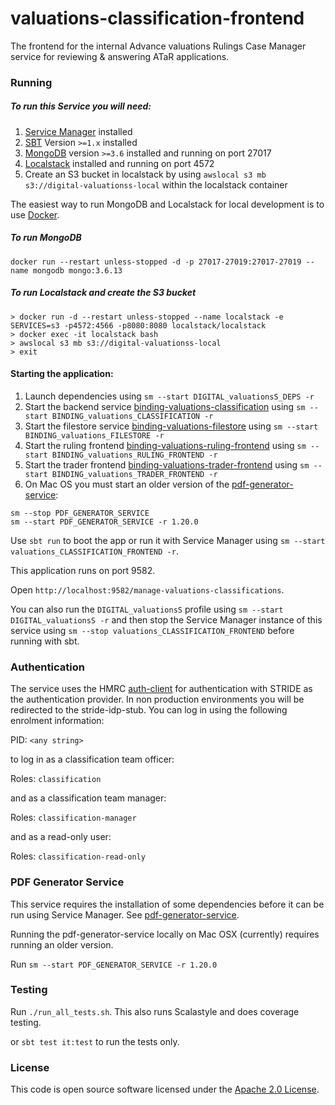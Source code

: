 
# valuations-classification-frontend

The frontend for the internal Advance valuations Rulings Case Manager service for reviewing & answering ATaR applications.

### Running

##### To run this Service you will need:

1) [Service Manager](https://github.com/hmrc/service-manager) installed
2) [SBT](https://www.scala-sbt.org) Version `>=1.x` installed
3) [MongoDB](https://www.mongodb.com/) version `>=3.6` installed and running on port 27017
4) [Localstack](https://github.com/localstack/localstack) installed and running on port 4572
5) Create an S3 bucket in localstack by using `awslocal s3 mb s3://digital-valuationss-local` within the localstack container

The easiest way to run MongoDB and Localstack for local development is to use [Docker](https://docs.docker.com/get-docker/).

##### To run MongoDB

```
docker run --restart unless-stopped -d -p 27017-27019:27017-27019 --name mongodb mongo:3.6.13
```

##### To run Localstack and create the S3 bucket

```
> docker run -d --restart unless-stopped --name localstack -e SERVICES=s3 -p4572:4566 -p8080:8080 localstack/localstack
> docker exec -it localstack bash
> awslocal s3 mb s3://digital-valuationss-local
> exit
```

#### Starting the application:
 
1) Launch dependencies using `sm --start DIGITAL_valuationsS_DEPS -r`
2) Start the backend service [binding-valuations-classification](https://github.com/hmrc/binding-valuations-classification) using `sm --start BINDING_valuations_CLASSIFICATION -r`
3) Start the filestore service [binding-valuations-filestore](https://github.com/hmrc/binding-valuations-filestore) using `sm --start BINDING_valuations_FILESTORE -r`
4) Start the ruling frontend [binding-valuations-ruling-frontend](https://github.com/hmrc/binding-valuations-ruling-frontend) using `sm --start BINDING_valuations_RULING_FRONTEND -r`
5) Start the trader frontend [binding-valuations-trader-frontend](https://github.com/hmrc/binding-valuations-trader-frontend) using `sm --start BINDING_valuations_TRADER_FRONTEND -r`
6) On Mac OS you must start an older version of the [pdf-generator-service](https://github.com/hmrc/pdf-generator-service):
```
sm --stop PDF_GENERATOR_SERVICE
sm --start PDF_GENERATOR_SERVICE -r 1.20.0
```

Use `sbt run` to boot the app or run it with Service Manager using `sm --start valuations_CLASSIFICATION_FRONTEND -r`.

This application runs on port 9582.

Open `http://localhost:9582/manage-valuations-classifications`.

You can also run the `DIGITAL_valuationsS` profile using `sm --start DIGITAL_valuationsS -r` and then stop the Service Manager instance of this service using `sm --stop valuations_CLASSIFICATION_FRONTEND` before running with sbt.

### Authentication

The service uses the HMRC [auth-client](https://github.com/hmrc/auth-client) for authentication with STRIDE as the authentication provider. In non production environments you will be redirected to the stride-idp-stub. You can log in using the following enrolment information:

PID: `<any string>`

to log in as a classification team officer:

Roles: `classification`

and as a classification team manager:

Roles: `classification-manager`

and as a read-only user:

Roles: `classification-read-only`

### PDF Generator Service

This service requires the installation of some dependencies before it can be run using Service Manager. See [pdf-generator-service](https://github.com/hmrc/pdf-generator-service).

Running the pdf-generator-service locally on Mac OSX (currently) requires running an older version.  

Run `sm --start PDF_GENERATOR_SERVICE -r 1.20.0`

### Testing

Run `./run_all_tests.sh`. This also runs Scalastyle and does coverage testing.

or `sbt test it:test` to run the tests only.

### License

This code is open source software licensed under the [Apache 2.0 License]("http://www.apache.org/licenses/LICENSE-2.0.html").
